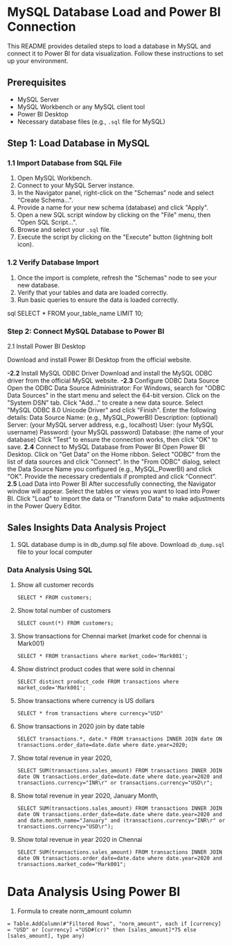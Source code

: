 # MySQL Database Load and Power BI Connection

This README provides detailed steps to load a database in MySQL and connect it to Power BI for data visualization. Follow these instructions to set up your environment.

## Prerequisites

- MySQL Server
- MySQL Workbench or any MySQL client tool
- Power BI Desktop
- Necessary database files (e.g., `.sql` file for MySQL)

## Step 1: Load Database in MySQL

### 1.1 Import Database from SQL File

1. Open MySQL Workbench.
2. Connect to your MySQL Server instance.
3. In the Navigator panel, right-click on the "Schemas" node and select "Create Schema...".
4. Provide a name for your new schema (database) and click "Apply".
5. Open a new SQL script window by clicking on the "File" menu, then "Open SQL Script...".
6. Browse and select your `.sql` file.
7. Execute the script by clicking on the "Execute" button (lightning bolt icon).

### 1.2 Verify Database Import

1. Once the import is complete, refresh the "Schemas" node to see your new database.
2. Verify that your tables and data are loaded correctly.
3. Run basic queries to ensure the data is loaded correctly.

sql
SELECT * FROM your_table_name LIMIT 10;

### **Step 2:** Connect MySQL Database to Power BI

2.1 Install Power BI Desktop

Download and install Power BI Desktop from the official website.

**-2.2** Install MySQL ODBC Driver
Download and install the MySQL ODBC driver from the official MySQL website.
**-2.3** Configure ODBC Data Source
Open the ODBC Data Source Administrator:
For Windows, search for "ODBC Data Sources" in the start menu and select the 64-bit version.
Click on the "System DSN" tab.
Click "Add..." to create a new data source.
Select "MySQL ODBC 8.0 Unicode Driver" and click "Finish".
Enter the following details:
Data Source Name: (e.g., MySQL_PowerBI)
Description: (optional)
Server: (your MySQL server address, e.g., localhost)
User: (your MySQL username)
Password: (your MySQL password)
Database: (the name of your database)
Click "Test" to ensure the connection works, then click "OK" to save.
**2.4** Connect to MySQL Database from Power BI
Open Power BI Desktop.
Click on "Get Data" on the Home ribbon.
Select "ODBC" from the list of data sources and click "Connect".
In the "From ODBC" dialog, select the Data Source Name you configured (e.g., MySQL_PowerBI) and click "OK".
Provide the necessary credentials if prompted and click "Connect".
**2.5** Load Data into Power BI
After successfully connecting, the Navigator window will appear.
Select the tables or views you want to load into Power BI.
Click "Load" to import the data or "Transform Data" to make adjustments in the Power Query Editor.

## Sales Insights Data Analysis Project





1. SQL database dump is in db_dump.sql file above. Download `db_dump.sql` file to your local computer



### Data Analysis Using SQL

1. Show all customer records

    `SELECT * FROM customers;`

1. Show total number of customers

    `SELECT count(*) FROM customers;`

1. Show transactions for Chennai market (market code for chennai is Mark001)

    `SELECT * FROM transactions where market_code='Mark001';`

1. Show distrinct product codes that were sold in chennai

    `SELECT distinct product_code FROM transactions where market_code='Mark001';`

1. Show transactions where currency is US dollars

    `SELECT * from transactions where currency="USD"`

1. Show transactions in 2020 join by date table

    `SELECT transactions.*, date.* FROM transactions INNER JOIN date ON transactions.order_date=date.date where date.year=2020;`

1. Show total revenue in year 2020,

    `SELECT SUM(transactions.sales_amount) FROM transactions INNER JOIN date ON transactions.order_date=date.date where date.year=2020 and transactions.currency="INR\r" or transactions.currency="USD\r";`
	
1. Show total revenue in year 2020, January Month,

    `SELECT SUM(transactions.sales_amount) FROM transactions INNER JOIN date ON transactions.order_date=date.date where date.year=2020 and and date.month_name="January" and (transactions.currency="INR\r" or transactions.currency="USD\r");`

1. Show total revenue in year 2020 in Chennai

    `SELECT SUM(transactions.sales_amount) FROM transactions INNER JOIN date ON transactions.order_date=date.date where date.year=2020
and transactions.market_code="Mark001";`


Data Analysis Using Power BI
============================

1. Formula to create norm_amount column

`= Table.AddColumn(#"Filtered Rows", "norm_amount", each if [currency] = "USD" or [currency] ="USD#(cr)" then [sales_amount]*75 else [sales_amount], type any)`



